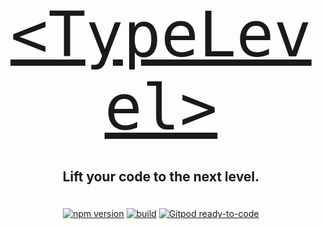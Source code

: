 <link rel="preconnect" href="https://fonts.googleapis.com"> 
<link rel="preconnect" href="https://fonts.gstatic.com" crossorigin> 
<link href="https://fonts.googleapis.com/css2?family=Source+Code+Pro&display=swap" rel="stylesheet">

<div id="typelevel-logo" align="center">
  <a href="https://github.com/danieldietrich/typelevel">
    <div style="font-family: 'Source Code Pro', monospace; font-size: 100px">&lt;TypeLevel></div>
  </a>
  <h2 style="padding: 10px 0 20px">
    Lift your code to the next level.
  </h2>
</div>

<div id="badges" align="center">

[![npm version](https://img.shields.io/npm/v/typescript-typelevel?logo=npm&style=flat-square)](https://www.npmjs.com/package/typescript-typelevel/)
[![build](https://img.shields.io/github/workflow/status/danieldietrich/typelevel/Build/main?logo=github&style=flat-square)](https://github.com/danieldietrich/typelevel/actions/workflows/test.yml)
[![Gitpod ready-to-code](https://img.shields.io/badge/Gitpod-ready--to--code-blue?logo=gitpod&style=flat-square)](https://gitpod.io/#https://github.com/danieldietrich/typelevel)

</div>
